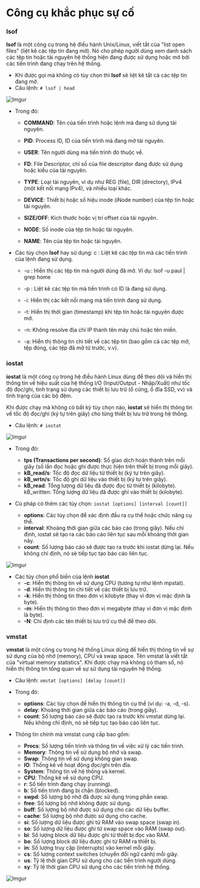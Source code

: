 # Công cụ khắc phục sự cố
### lsof
**lsof** là một công cụ trong hệ điều hành Unix/Linux, viết tắt của "list open files" (liệt kê các tệp tin đang mở). Nó cho phép người dùng xem danh sách các tệp tin hoặc tài nguyên hệ thống hiện đang được sử dụng hoặc mở bởi các tiến trình đang chạy trên hệ thống.

- Khi được gọi mà không có tùy chọn thì **lsof** sẽ liệt kê tất cả các tệp tin đang mở. 
- Câu lệnh: `# lsof | head `

![Imgur](https://i.imgur.com/XCLRKQz.png)

- Trong đó: 
	- **COMMAND**: Tên của tiến trình hoặc lệnh mà đang sử dụng tài nguyên.

	- **PID**: Process ID, ID của tiến trình mà đang mở tài nguyên.

	- **USER**: Tên người dùng mà tiến trình đó thuộc về.

	- **FD**: File Descriptor, chỉ số của file descriptor đang được sử dụng hoặc kiểu của tài nguyên.

	- **TYPE**: Loại tài nguyên, ví dụ như REG (file), DIR (directory), IPv4 (một kết nối mạng IPv4), và nhiều loại khác.

	- **DEVICE**: Thiết bị hoặc số hiệu inode (iNode number) của tệp tin hoặc tài nguyên.

	- **SIZE/OFF**: Kích thước hoặc vị trí offset của tài nguyên.

	- **NODE**: Số inode của tệp tin hoặc tài nguyên.

	- **NAME**: Tên của tệp tin hoặc tài nguyên.

- Các tùy chọn **lsof** hay sử dụng: 
c <command>: Liệt kê các tệp tin mà các tiến trình của lệnh <command> đang sử dụng.

	- -u <user>: Hiển thị các tệp tin mà người dùng <user> đã mở. Ví dụ:  lsof -u paul | grep home

	- -p <PID>: Liệt kê các tệp tin mà tiến trình có ID là <PID> đang sử dụng.

	- -i: Hiển thị các kết nối mạng mà tiến trình đang sử dụng.

	- -t: Hiển thị thời gian (timestamp) khi tệp tin hoặc tài nguyên được mở.

	- -n: Không resolve địa chỉ IP thành tên máy chủ hoặc tên miền.

	- -a: Hiển thị thông tin chi tiết về các tệp tin (bao gồm cả các tệp mở, tệp đóng, các tệp đã mở từ trước, v.v).

### iostat
**iostat** là một công cụ trong hệ điều hành Linux dùng để theo dõi và hiển thị thông tin về hiệu suất của hệ thống I/O (Input/Output - Nhập/Xuất) như tốc độ đọc/ghi, tình trạng sử dụng các thiết bị lưu trữ (ổ cứng, ổ đĩa SSD, vv) và tình trạng của các bộ đệm.

Khi được chạy mà không có bất kỳ tùy chọn nào, **iostat** sẽ hiển thị thông tin về tốc độ đọc/ghi (ký tự trên giây) cho từng thiết bị lưu trữ trong hệ thống.

- Câu lệnh: `# iostat`

![Imgur](https://i.imgur.com/xiJ8H0m.png)

- Trong đó: 
	- **tps (Transactions per second)**: Số giao dịch hoàn thành trên mỗi giây (số lần đọc hoặc ghi được thực hiện trên thiết bị trong mỗi giây).
	- **kB_read/s**: Tốc độ đọc dữ liệu từ thiết bị (ký tự trên giây).
	- **kB_wrtn/s**: Tốc độ ghi dữ liệu vào thiết bị (ký tự trên giây).
	- **kB_read**: Tổng lượng dữ liệu đã được đọc từ thiết bị (kilobyte).
kB_written: Tổng lượng dữ liệu đã được ghi vào thiết bị (kilobyte).

- Cú pháp có thêm các tùy chọn: `iostat [options] [interval [count]]`
	- **options**: Các tùy chọn để xác định đầu ra cụ thể hoặc chức năng cụ thể.
	- **interval**: Khoảng thời gian giữa các báo cáo (trong giây). Nếu chỉ định, iostat sẽ tạo ra các báo cáo liên tục sau mỗi khoảng thời gian này.
	- **count**: Số lượng báo cáo sẽ được tạo ra trước khi iostat dừng lại. Nếu không chỉ định, nó sẽ tiếp tục tạo báo cáo liên tục.

![Imgur](https://i.imgur.com/mVS5qkN.png)

- Các tùy chọn phổ biến của lệnh **iostat**
	- **-c**: Hiển thị thông tin về sử dụng CPU (tương tự như lệnh mpstat).
	- **-d**: Hiển thị thông tin chi tiết về các thiết bị lưu trữ.
	- **-k**: Hiển thị thông tin theo đơn vị kilobyte (thay vì đơn vị mặc định là byte).
	- **-m**: Hiển thị thông tin theo đơn vị megabyte (thay vì đơn vị mặc định là byte).
	- **-N**: Chỉ định các tên thiết bị lưu trữ cụ thể để theo dõi.

### vmstat
**vmstat** là một công cụ trong hệ thống Linux dùng để hiển thị thông tin về sự sử dụng của bộ nhớ (memory), CPU và swap space. Tên vmstat là viết tắt của "virtual memory statistics". Khi được chạy mà không có tham số, nó hiển thị thông tin tổng quan về sự sử dụng tài nguyên hệ thống.
- Câu lệnh: `vmstat [options] [delay [count]]`
- Trong đó: 
	- **options**: Các tùy chọn để hiển thị thông tin cụ thể (ví dụ: -a, -d, -s).
	- **delay**: Khoảng thời gian giữa các báo cáo (trong giây).
	- **count**: Số lượng báo cáo sẽ được tạo ra trước khi vmstat dừng lại. Nếu không chỉ định, nó sẽ tiếp tục tạo báo cáo liên tục.

- Thông tin chính mà vmstat cung cấp bao gồm:
	- **Procs**: Số lượng tiến trình và thông tin về việc xử lý các tiến trình.
	- **Memory**: Thông tin về sử dụng bộ nhớ và swap.
	- **Swap**: Thông tin về sử dụng không gian swap.
	- **IO**: Thống kê về hoạt động đọc/ghi trên đĩa.
	- **System**: Thông tin về hệ thống và kernel.
	- **CPU**: Thống kê về sử dụng CPU.
	- **r**: Số tiến trình đang chạy (running).
	- **b**: Số tiến trình đang bị chặn (blocked).
	- **swpd**: Số lượng bộ nhớ đã được sử dụng trong phần swap.
	- **free**: Số lượng bộ nhớ không được sử dụng.
	- **buff**: Số lượng bộ nhớ được sử dụng cho các dữ liệu buffer.
	- **cache**: Số lượng bộ nhớ được sử dụng cho cache.
	- **si**: Số lượng dữ liệu được ghi từ RAM vào swap space (swap in).
	- **so**: Số lượng dữ liệu được ghi từ swap space vào RAM (swap out).
	- **bi**: Số lượng block dữ liệu được ghi từ thiết bị đọc vào RAM.
	- **bo**: Số lượng block dữ liệu được ghi từ RAM ra thiết bị.
	- **in**: Số lượng truy cập (interrupts) vào kernel mỗi giây.
	- **cs**: Số lượng context switches (chuyển đổi ngữ cảnh) mỗi giây.
	- **us**: Tỷ lệ thời gian CPU sử dụng cho các tiến trình người dùng.
	- **sy**: Tỷ lệ thời gian CPU sử dụng cho các tiến trình hệ thống.

![Imgur](https://i.imgur.com/Ws0sEkd.png)


